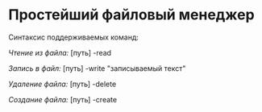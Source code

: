 # Простейший файловый менеджер


Синтаксис поддерживаемых команд:

  _Чтение из файла:_ [путь] -read
  
  _Запись в файл:_ [путь] -write "записываемый текст"
  
  _Удаление файла:_ [путь] -delete
  
  _Создание файла:_ [путь] -create
